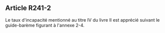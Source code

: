 ## Article R241-2

Le taux d'incapacité mentionné au titre IV du livre II est apprécié suivant le guide-barème figurant à l'annexe
2-4.

